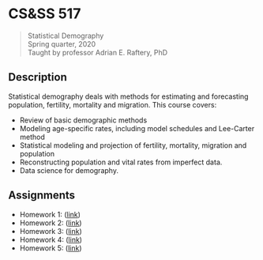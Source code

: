 CS&SS 517
=========

> Statistical Demography\
> Spring quarter, 2020\
> Taught by professor Adrian E. Raftery, PhD


## Description

Statistical demography deals with methods for estimating and forecasting
population, fertility, mortality and migration. This course covers:

 * Review of basic demographic methods
 * Modeling age-specific rates, including model schedules and Lee-Carter method
 * Statistical modeling and projection of fertility, mortality, migration and
   population
 * Reconstructing population and vital rates from imperfect data.
 * Data science for demography.


## Assignments

 * Homework 1: ([link][1])
 * Homework 2: ([link][2])
 * Homework 3: ([link][3])
 * Homework 4: ([link][4])
 * Homework 5: ([link][5])


[1]: homework/hw01/
[2]: homework/hw02/
[3]: homework/hw03/
[4]: homework/hw04/
[5]: homework/hw05/
